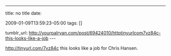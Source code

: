 ---
title: no title
date:

 2009-01-09T13:59:23-05:00 
tags:  []

tumblr_url:
http://yourpalryan.com/post/69424010/httptinyurlcom7vz84c-this-looks-like-a-job
\-\--

<http://tinyurl.com/7vz84c> this looks like a job for Chris Hansen.
